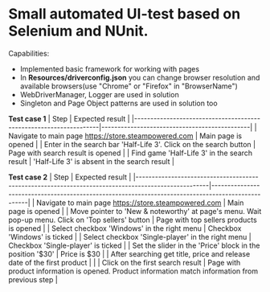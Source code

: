 # Small automated UI-test based on Selenium and NUnit. 

Capabilities:
* Implemented basic framework for working with pages
* In **Resources/driverconfig.json** you can change browser resolution and available browsers(use "Chrome" or "Firefox" in "BrowserName")
* WebDriverManager, Logger are used in solution
* Singleton and Page Object patterns are used in solution too

**Test case 1**
| Step                                                              | Expected result                              |
|-------------------------------------------------------------------|----------------------------------------------|
| Navigate to main page https://store.steampowered.com              | Main page is opened                          |
| Enter in the search bar 'Half-Life 3'. Click on the search button | Page with search result is opened            |
| Find game 'Half-Life 3' in the search result                      | 'Half-Life 3' is absent in the search result |

**Test case 2**
| Step                                                                                               | Expected result                                                                                   |
|----------------------------------------------------------------------------------------------------|---------------------------------------------------------------------------------------------------|
| Navigate to main page https://store.steampowered.com                                               | Main page is opened                                                                               |
| Move pointer to 'New & noteworthy' at page's menu. Wait pop-up menu. Click on 'Top sellers' button | Page with top sellers products is opened                                                          |
| Select checkbox 'Windows' in the right menu                                                        | Checkbox 'Windows' is ticked                                                                      |
| Select checkbox 'Single-player' in the right menu                                                  | Checkbox 'Single-player' is ticked                                                                |
| Set the slider in the 'Price' block in the position '$30'                                          | Price is $30                                                                                      |
| After searching get title, price and release date of the first product                             |                                                                                                   |
| Click on the first search result                                                                   | Page with product information is opened. Product information match information from previous step |
